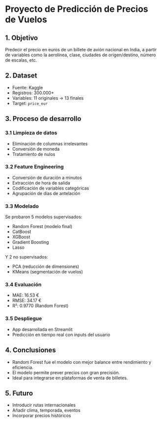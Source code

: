 # Proyecto de Predicción de Precios de Vuelos

## 1. Objetivo
Predecir el precio en euros de un billete de avión nacional en India, a partir de variables como la aerolínea, clase, ciudades de origen/destino, número de escalas, etc.

## 2. Dataset
- Fuente: Kaggle
- Registros: 300.000+
- Variables: 11 originales → 13 finales
- Target: `price_eur`

## 3. Proceso de desarrollo

### 3.1 Limpieza de datos
- Eliminación de columnas irrelevantes
- Conversión de moneda
- Tratamiento de nulos

### 3.2 Feature Engineering
- Conversión de duración a minutos
- Extracción de hora de salida
- Codificación de variables categóricas
- Agrupación de días de antelación

### 3.3 Modelado
Se probaron 5 modelos supervisados:
- Random Forest (modelo final)
- CatBoost
- XGBoost
- Gradient Boosting
- Lasso

Y 2 no supervisados:
- PCA (reducción de dimensiones)
- KMeans (segmentación de vuelos)

### 3.4 Evaluación
- MAE: 16.53 €
- RMSE: 34.17 €
- R²: 0.9770 (Random Forest)

### 3.5 Despliegue
- App desarrollada en Streamlit
- Predicción en tiempo real con inputs del usuario

## 4. Conclusiones
- Random Forest fue el modelo con mejor balance entre rendimiento y eficiencia.
- El modelo permite prever precios con gran precisión.
- Ideal para integrarse en plataformas de venta de billetes.

## 5. Futuro
- Introducir rutas internacionales
- Añadir clima, temporada, eventos
- Incorporar precios históricos